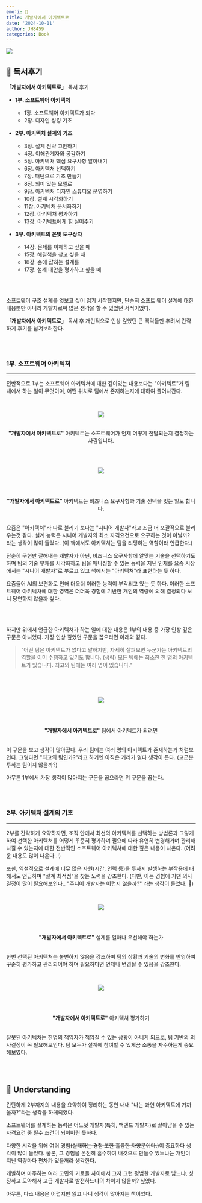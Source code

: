 ```yaml
---
emoji: 📖
title: 개발자에서 아키텍트로
date: '2024-10-11'
author: JH8459
categories: Book
---
```


<img src="https://jh8459.s3.ap-northeast-2.amazonaws.com/blog/2024-10-11-BOOK/book.jpg"/>

<br>

## 📓 독서후기

**「개발자에서 아키텍트로」** 독서 후기

- **1부. 소프트웨어 아키텍처**

  - 1장. 소프트웨어 아키텍트가 되다
  - 2장. 디자인 싱킹 기초

- **2부. 아키텍처 설계의 기초**

  - 3장. 설계 전략 고안하기
  - 4장. 이해관계자와 공감하기
  - 5장. 아키텍처 핵심 요구사항 알아내기
  - 6장. 아키텍처 선택하기
  - 7장. 패턴으로 기초 만들기
  - 8장. 의미 있는 모델로
  - 9장. 아키텍처 디자인 스튜디오 운영하기
  - 10장. 설계 시각화하기
  - 11장. 아키텍처 문서화하기
  - 12장. 아키텍처 평가하기
  - 13장. 아키텍트에게 힘 실어주기

- **3부. 아키텍트의 은빛 도구상자**

  - 14장. 문제를 이해하고 싶을 때
  - 15장. 해결책을 찾고 싶을 때
  - 16장. 손에 잡히는 설계를
  - 17장. 설계 대안을 평가하고 싶을 때

<br>
<br>

소프트웨어 구조 설계를 엿보고 싶어 읽기 시작했지만, 단순히 소프트 웨어 설계에 대한 내용뿐만 아니라 개발자로써 많은 생각을 할 수 있었던 서적이었다.

**「개발자에서 아키텍트로」** 독서 후 개인적으로 인상 깊었던 큰 맥락들만 추려서 간략하게 후기를 남겨보려한다.

<br>
<br>

### 1부. 소프트웨어 아키텍처

---

전반적으로 1부는 소프트웨어 아키텍쳐에 대한 깊이있는 내용보다는 "아키텍트"가 팀 내에서 하는 일이 무엇이며, 어떤 위치로 팀에서 존재하는지에 대하여 풀어나간다.

<br><center><img src="https://jh8459.s3.ap-northeast-2.amazonaws.com/blog/2024-10-11-BOOK/1-1.jpeg"/></center><br>

<center><strong>"개발자에서 아키텍트로"</strong> 아키텍트는 소프트웨어가 언제 어떻게 전달되는지 결정하는 사람입니다.</center><br>

<br><center><img src="https://jh8459.s3.ap-northeast-2.amazonaws.com/blog/2024-10-11-BOOK/1-2.jpeg"/></center><br>

<br><center><strong>"개발자에서 아키텍트로"</strong> 아키텍트는 비즈니스 요구사항과 기술 선택을 잇는 일도 합니다.</center><br>

요즘은 "아키텍쳐"라 따로 불리기 보다는 "시니어 개발자"라고 조금 더 포괄적으로 불리우는것 같다. 설계 능력은 시니어 개발자의 최소 자격요건으로 요구하는 것이 아닐까? 라는 생각이 많이 들었다. (이 책에서도 아키텍쳐는 팀을 리딩하는 역할이라 언급한다.)

단순히 구현만 잘해내는 개발자가 아닌, 비즈니스 요구사항에 알맞는 기술을 선택하기도하며 팀의 기술 부채를 시각화하고 팀을 매니징할 수 있는 능력을 지닌 인재를 요즘 시장에서는 "시니어 개발자"로 부르고 있고 책에서는 "아키텍쳐"라 표현하는 듯 하다.

요즘들어 AI의 보편화로 인해 더욱더 이러한 능력이 부각되고 있는 듯 하다. 이러한 소프트웨어 아키텍쳐에 대한 영역은 더더욱 경험에 기반한 개인의 역량에 의해 결정되다 보니 당연하지 않을까 싶다.

<br>
<br>

하지만 위에서 언급한 아키텍쳐가 하는 일에 대한 내용은 1부의 내용 중 가장 인상 깊은 구문은 아니었다. 가장 인상 깊었던 구문을 꼽으라면 아래와 같다.

> "어떤 팀은 아키텍트가 없다고 말하지만, 자세히 살펴보면 누군가는 아키텍트의 역할을 이미 수행하고 있기도 합니다. (생략) 모든 팀에는 최소한 한 명의 아키텍트가 있습니다. 최고의 팀에는 여러 명이 있습니다."

<br>

<br><center><img src="https://jh8459.s3.ap-northeast-2.amazonaws.com/blog/2024-10-11-BOOK/1-3.jpeg"/></center><br>

<br><center><strong>"개발자에서 아키텍트로"</strong> 팀에서 아키텍트가 되려면</center><br>

이 구문을 보고 생각이 많아졌다. 우리 팀에는 여러 명의 아키텍트가 존재하는거 처럼보인다. 그렇다면 "최고의 팀인가?"라고 하기엔 아직은 거리가 멀다 생각이 든다. (고군분투하는 팀이지 않을까?)

아무튼 1부에서 가장 생각이 많아지는 구문을 꼽으라면 위 구문을 꼽는다.

<br>
<br>

### 2부. 아키텍처 설계의 기초

---

2부를 간략하게 요약하자면, 조직 안에서 최선의 아키텍쳐를 선택하는 방법론과 그렇게하여 선택한 아키텍쳐를 어떻게 꾸준히 평가하며 필요에 따라 유연히 변경해가며 관리해 나갈 수 있는지에 대한 전반적인 소프트웨어 아키텍쳐에 대한 깊은 내용이 나온다. (어려운 내용도 많이 나온다..!)

또한, 역설적으로 설계에 너무 많은 자원(시간, 인력 등)을 투자시 발생하는 부작용에 대해서도 언급하며 "설계 최적점"을 찾는 노력을 강조한다. (다만, 이는 경험에 기댄 의사결정이 많이 필요해보인다.. "주니어 개발자는 어렵지 않을까?" 라는 생각이 들었다. 🥲)

<br><center><img src="https://jh8459.s3.ap-northeast-2.amazonaws.com/blog/2024-10-11-BOOK/2-1.jpeg"/></center><br>

<br><center><strong>"개발자에서 아키텍트로"</strong> 설계를 얼마나 우선해야 하는가</center><br>

한번 선택된 아키텍쳐는 불변하지 않음을 강조하며 팀의 상황과 기술의 변화를 반영하여 꾸준히 평가하고 관리되어야 하며 필요하다면 언제나 변경될 수 있음을 강조한다.

<br><center><img src="https://jh8459.s3.ap-northeast-2.amazonaws.com/blog/2024-10-11-BOOK/2-2.jpeg"/></center><br>

<br><center><strong>"개발자에서 아키텍트로"</strong> 아키텍쳐 평가하기</center><br>

잘못된 아키텍처는 한명의 책임자가 책임질 수 있는 상황이 아니게 되므로, 팀 기반의 의사결정이 꼭 필요해보인다. 팀 모두가 설계에 참여할 수 있게끔 소통을 자주하는게 중요해보였다.

<br>
<br>

## 🤔 Understanding

간단하게 2부까지의 내용을 요약하여 정리하는 동안 내내 "나는 과연 아키텍트에 가까울까?"라는 생각을 하게되었다.

소프트웨어를 설계하는 능력은 어느덧 개발자(특히, 백엔드 개발자)로 살아남을 수 있는 자격요건 중 필수 조건이 되어버린 듯하다.

다양한 시각을 위해 여러 경험<del>(실패하는 경험 또한 훌륭한 자양분이다.)</del>이 중요하다 생각이 많이 들었다. 물론, 그 경험을 온전히 흡수하여 내것으로 만들수 있느냐는 개인이 지닌 역량마다 편차가 있을꺼라 생각한다.

개발하며 마주하는 여러 고민의 기로들 사이에서 그저 그런 평범한 개발자로 남느냐, 성장하고 도약해서 고급 개발자로 발전하느냐의 차이지 않을까? 싶었다.

아무튼, 다소 내용은 어렵지만 읽고 나니 생각이 많아지는 책이었다.

```toc

```

